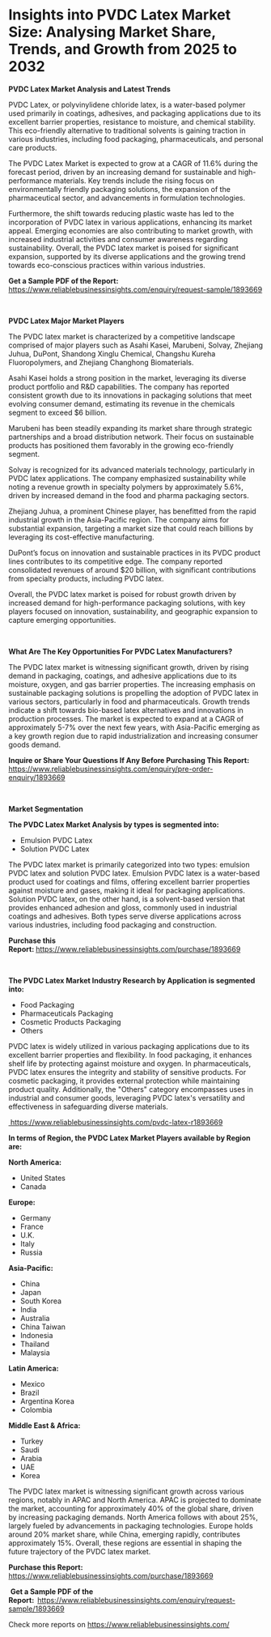 <p><h1>Insights into PVDC Latex Market Size: Analysing Market Share, Trends, and Growth from 2025 to 2032</h1></p><p><strong>PVDC Latex Market Analysis and Latest Trends</strong></p>
<p><p>PVDC Latex, or polyvinylidene chloride latex, is a water-based polymer used primarily in coatings, adhesives, and packaging applications due to its excellent barrier properties, resistance to moisture, and chemical stability. This eco-friendly alternative to traditional solvents is gaining traction in various industries, including food packaging, pharmaceuticals, and personal care products.</p><p>The PVDC Latex Market is expected to grow at a CAGR of 11.6% during the forecast period, driven by an increasing demand for sustainable and high-performance materials. Key trends include the rising focus on environmentally friendly packaging solutions, the expansion of the pharmaceutical sector, and advancements in formulation technologies. </p><p>Furthermore, the shift towards reducing plastic waste has led to the incorporation of PVDC latex in various applications, enhancing its market appeal. Emerging economies are also contributing to market growth, with increased industrial activities and consumer awareness regarding sustainability. Overall, the PVDC latex market is poised for significant expansion, supported by its diverse applications and the growing trend towards eco-conscious practices within various industries.</p></p>
<p><strong>Get a Sample PDF of the Report:&nbsp;</strong> <a href="https://www.reliablebusinessinsights.com/enquiry/request-sample/1893669?utm_campaign=3116&utm_medium=2&utm_source=Github&utm_content=ia&utm_term=02042025&utm_id=pvdc-latex">https://www.reliablebusinessinsights.com/enquiry/request-sample/1893669</a></p>
<p>&nbsp;</p>
<p><strong>PVDC Latex Major Market Players</strong></p>
<p><p>The PVDC latex market is characterized by a competitive landscape comprised of major players such as Asahi Kasei, Marubeni, Solvay, Zhejiang Juhua, DuPont, Shandong Xinglu Chemical, Changshu Kureha Fluoropolymers, and Zhejiang Changhong Biomaterials. </p><p>Asahi Kasei holds a strong position in the market, leveraging its diverse product portfolio and R&D capabilities. The company has reported consistent growth due to its innovations in packaging solutions that meet evolving consumer demand, estimating its revenue in the chemicals segment to exceed $6 billion.</p><p>Marubeni has been steadily expanding its market share through strategic partnerships and a broad distribution network. Their focus on sustainable products has positioned them favorably in the growing eco-friendly segment.</p><p>Solvay is recognized for its advanced materials technology, particularly in PVDC latex applications. The company emphasized sustainability while noting a revenue growth in specialty polymers by approximately 5.6%, driven by increased demand in the food and pharma packaging sectors.</p><p>Zhejiang Juhua, a prominent Chinese player, has benefitted from the rapid industrial growth in the Asia-Pacific region. The company aims for substantial expansion, targeting a market size that could reach billions by leveraging its cost-effective manufacturing.</p><p>DuPont’s focus on innovation and sustainable practices in its PVDC product lines contributes to its competitive edge. The company reported consolidated revenues of around $20 billion, with significant contributions from specialty products, including PVDC latex.</p><p>Overall, the PVDC latex market is poised for robust growth driven by increased demand for high-performance packaging solutions, with key players focused on innovation, sustainability, and geographic expansion to capture emerging opportunities.</p></p>
<p>&nbsp;</p>
<p><strong>What Are The Key Opportunities For PVDC Latex Manufacturers?</strong></p>
<p><p>The PVDC latex market is witnessing significant growth, driven by rising demand in packaging, coatings, and adhesive applications due to its moisture, oxygen, and gas barrier properties. The increasing emphasis on sustainable packaging solutions is propelling the adoption of PVDC latex in various sectors, particularly in food and pharmaceuticals. Growth trends indicate a shift towards bio-based latex alternatives and innovations in production processes. The market is expected to expand at a CAGR of approximately 5-7% over the next few years, with Asia-Pacific emerging as a key growth region due to rapid industrialization and increasing consumer goods demand.</p></p>
<p><strong>Inquire or Share Your Questions If Any Before Purchasing This Report:</strong> <a href="https://www.reliablebusinessinsights.com/enquiry/pre-order-enquiry/1893669?utm_campaign=3116&utm_medium=2&utm_source=Github&utm_content=ia&utm_term=02042025&utm_id=pvdc-latex">https://www.reliablebusinessinsights.com/enquiry/pre-order-enquiry/1893669</a></p>
<p>&nbsp;</p>
<p><strong>Market Segmentation</strong></p>
<p><strong>The PVDC Latex Market Analysis by types is segmented into:</strong></p>
<p><ul><li>Emulsion PVDC Latex</li><li>Solution PVDC Latex</li></ul></p>
<p><p>The PVDC latex market is primarily categorized into two types: emulsion PVDC latex and solution PVDC latex. Emulsion PVDC latex is a water-based product used for coatings and films, offering excellent barrier properties against moisture and gases, making it ideal for packaging applications. Solution PVDC latex, on the other hand, is a solvent-based version that provides enhanced adhesion and gloss, commonly used in industrial coatings and adhesives. Both types serve diverse applications across various industries, including food packaging and construction.</p></p>
<p><strong>Purchase this Report:&nbsp;</strong><a href="https://www.reliablebusinessinsights.com/purchase/1893669?utm_campaign=3116&utm_medium=2&utm_source=Github&utm_content=ia&utm_term=02042025&utm_id=pvdc-latex">https://www.reliablebusinessinsights.com/purchase/1893669</a></p>
<p>&nbsp;</p>
<p><strong>The PVDC Latex Market Industry Research by Application is segmented into:</strong></p>
<p><ul><li>Food Packaging</li><li>Pharmaceuticals Packaging</li><li>Cosmetic Products Packaging</li><li>Others</li></ul></p>
<p><p>PVDC latex is widely utilized in various packaging applications due to its excellent barrier properties and flexibility. In food packaging, it enhances shelf life by protecting against moisture and oxygen. In pharmaceuticals, PVDC latex ensures the integrity and stability of sensitive products. For cosmetic packaging, it provides external protection while maintaining product quality. Additionally, the "Others" category encompasses uses in industrial and consumer goods, leveraging PVDC latex's versatility and effectiveness in safeguarding diverse materials.</p></p>
<p><a href="https://www.reliablebusinessinsights.com/pvdc-latex-r1893669?utm_campaign=3116&utm_medium=2&utm_source=Github&utm_content=ia&utm_term=02042025&utm_id=pvdc-latex">&nbsp;https://www.reliablebusinessinsights.com/pvdc-latex-r1893669</a></p>
<p><strong>In terms of Region, the PVDC Latex Market Players available by Region are:</strong></p>
<p>
    <p> <strong> North America: </strong>
        <ul>
            <li>United States</li>
            <li>Canada</li>
        </ul>
        </p> 
    <p> <strong> Europe: </strong>
        <ul>
            <li>Germany</li>
            <li>France</li>
            <li>U.K.</li>
            <li>Italy</li>
            <li>Russia</li>
        </ul>
        </p> 
    <p> <strong> Asia-Pacific: </strong>
        <ul>
            <li>China</li>
            <li>Japan</li>
            <li>South Korea</li>
            <li>India</li>
            <li>Australia</li>
            <li>China Taiwan</li>
            <li>Indonesia</li>
            <li>Thailand</li>
            <li>Malaysia</li>
        </ul>
        </p> 
    <p> <strong> Latin America: </strong>
        <ul>
            <li>Mexico</li>
            <li>Brazil</li>
            <li>Argentina Korea</li>
            <li>Colombia</li>
        </ul>
        </p> 
    <p> <strong> Middle East & Africa: </strong>
        <ul>
            <li>Turkey</li>
            <li>Saudi</li>
            <li>Arabia</li>
            <li>UAE</li>
            <li>Korea</li>
        </ul>
    </p>
    </p>
<p><p>The PVDC latex market is witnessing significant growth across various regions, notably in APAC and North America. APAC is projected to dominate the market, accounting for approximately 40% of the global share, driven by increasing packaging demands. North America follows with about 25%, largely fueled by advancements in packaging technologies. Europe holds around 20% market share, while China, emerging rapidly, contributes approximately 15%. Overall, these regions are essential in shaping the future trajectory of the PVDC latex market.</p></p>
<p><strong>Purchase this Report: </strong><a href="https://www.reliablebusinessinsights.com/purchase/1893669?utm_campaign=3116&utm_medium=2&utm_source=Github&utm_content=ia&utm_term=02042025&utm_id=pvdc-latex">https://www.reliablebusinessinsights.com/purchase/1893669</a></p>
<p>&nbsp;<strong>Get a Sample PDF of the Report:&nbsp;&nbsp;</strong><a href="https://www.reliablebusinessinsights.com/enquiry/request-sample/1893669?utm_campaign=3116&utm_medium=2&utm_source=Github&utm_content=ia&utm_term=02042025&utm_id=pvdc-latex">https://www.reliablebusinessinsights.com/enquiry/request-sample/1893669</a></p>
<p><strong></strong></p>
<p>Check more reports on <a href="https://www.reliablebusinessinsights.com/?utm_campaign=3116&utm_medium=2&utm_source=Github&utm_content=ia&utm_term=02042025&utm_id=pvdc-latex">https://www.reliablebusinessinsights.com/</a></p>